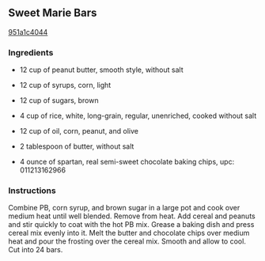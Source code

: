 ## Sweet Marie Bars

[951a1c4044](http://www.food.com/recipe/sweet-marie-bars-244113)

### Ingredients

 - 12 cup of peanut butter, smooth style, without salt

 - 12 cup of syrups, corn, light

 - 12 cup of sugars, brown

 - 4 cup of rice, white, long-grain, regular, unenriched, cooked without salt

 - 12 cup of oil, corn, peanut, and olive

 - 2 tablespoon of butter, without salt

 - 4 ounce of spartan, real semi-sweet chocolate baking chips, upc: 011213162966

### Instructions

Combine PB, corn syrup, and brown sugar in a large pot and cook over medium heat until well blended. Remove from heat. Add cereal and peanuts and stir quickly to coat with the hot PB mix. Grease a baking dish and press cereal mix evenly into it. Melt the butter and chocolate chips over medium heat and pour the frosting over the cereal mix. Smooth and allow to cool. Cut into 24 bars.
